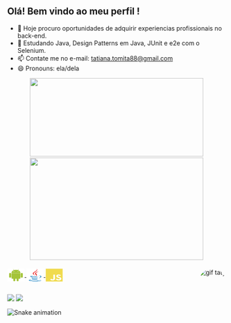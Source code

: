 ## Olá! Bem vindo ao meu perfil !  

- 🔭 Hoje procuro oportunidades de adquirir experiencias profissionais no back-end.
- 🌱 Estudando Java, Design Patterns em Java, JUnit e e2e com o Selenium.
- 📫 Contate me no e-mail: tatiana.tomita88@gmail.com
- 😄 Pronouns: ela/dela

<div align="center">
  <a href="https://github.com/tatianatomita">
  <img height="180em" width="400em" src="https://github-readme-stats.vercel.app/api?username=tatianatomita&show_icons=true&theme=dracula&include_all_commits=true&count_private=true"/>
  <img height="235em" width="400em" src="https://github-readme-stats.vercel.app/api/top-langs/?username=tatianatomita&layout=compact&langs_count=7&theme=dracula"/>
</div>
<div style="display: inline_block"><br>
  <img align="center" alt="taty-Ts" height="30" width="40" src="https://raw.githubusercontent.com/devicons/devicon/master/icons/android/android-plain.svg">
  <img align="center" alt="taty-React" height="30" width="40" src="https://raw.githubusercontent.com/devicons/devicon/master/icons/java/java-original.svg">
  <img align="center" alt="taty-Js" height="30" width="40" src="https://raw.githubusercontent.com/devicons/devicon/master/icons/javascript/javascript-plain.svg">
  <img align="right" alt="gif taty" height="150" style="border-radius:50px;" src="https://github.com/tatianatomita/foto_gif_perfil/blob/master/gif%20taty%20github2.gif">
 
</div>
    
  ##
 
<div> 

  <a href = "mailto:tatiana.tomita88@gmail.com"><img src="https://img.shields.io/badge/-Gmail-%23333?style=for-the-badge&logo=gmail&logoColor=white" target="_blank"></a>
  <a href="https://www.linkedin.com/in/tatiana-tomita-2aab46225/" target="_blank"><img src="https://img.shields.io/badge/-LinkedIn-%230077B5?style=for-the-badge&logo=linkedin&logoColor=white" target="_blank"></a> 
 
  ![Snake animation](https://github.com/tatianatomita/tatianatomita/blob/output/github-contribution-grid-snake.svg)
 
</div>
  
